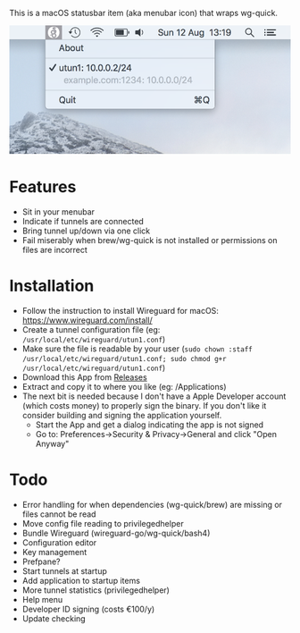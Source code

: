 This is a macOS statusbar item (aka menubar icon) that wraps wg-quick.

![Screenshot](demo.png)


# Features

- Sit in your menubar
- Indicate if tunnels are connected
- Bring tunnel up/down via one click
- Fail miserably when brew/wg-quick is not installed or permissions on files are incorrect

# Installation

- Follow the instruction to install Wireguard for macOS: https://www.wireguard.com/install/
- Create a tunnel configuration file (eg: `/usr/local/etc/wireguard/utun1.conf`)
- Make sure the file is readable by your user (`sudo chown :staff /usr/local/etc/wireguard/utun1.conf; sudo chmod g+r /usr/local/etc/wireguard/utun1.conf`)
- Download this App from [Releases](https://github.com/aequitas/macos-menubar-wireguard/releases)
- Extract and copy it to where you like (eg: /Applications)
- The next bit is needed because I don't have a Apple Developer account (which costs money) to properly sign the binary. If you don't like it consider building and signing the application yourself.
    - Start the App and get a dialog indicating the app is not signed
    - Go to: Preferences->Security & Privacy->General and click "Open Anyway"

# Todo

- Error handling for when dependencies (wg-quick/brew) are missing or files cannot be read
- Move config file reading to privilegedhelper
- Bundle Wireguard (wireguard-go/wg-quick/bash4)
- Configuration editor
- Key management
- Prefpane?
- Start tunnels at startup
- Add application to startup items
- More tunnel statistics (privilegedhelper)
- Help menu
- Developer ID signing (costs €100/y)
- Update checking
